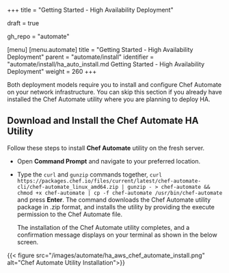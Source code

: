 +++
title = "Getting Started - High Availability Deployment"

draft = true

gh_repo = "automate"

[menu]
  [menu.automate]
    title = "Getting Started - High Availability Deployment"
    parent = "automate/install"
    identifier = "automate/install/ha_auto_install.md Getting Started - High Availability Deployment"
    weight = 260
+++

Both deployment models require you to install and configure Chef Automate on your network infrastructure. You can skip this section if you already have installed the Chef Automate utility where you are planning to deploy HA.

## Download and Install the Chef Automate HA Utility

Follow these steps to install **Chef Automate** utility on the fresh server.

- Open **Command Prompt** and navigate to your preferred location.
- Type the `curl` and `gunzip` commands together, `curl https://packages.chef.io/files/current/latest/chef-automate-cli/chef-automate_linux_amd64.zip | gunzip - > chef-automate && chmod +x chef-automate | cp -f chef-automate /usr/bin/chef-automate` and press **Enter**. The command downloads the Chef Automate utility package in .zip format, and installs the utility by providing the execute permission to the Chef Automate file.

  The installation of the Chef Automate utility completes, and a confirmation message displays on your terminal as shown in the below screen.

{{< figure src="/images/automate/ha_aws_chef_automate_install.png" alt="Chef Automate Utility Installation">}}
